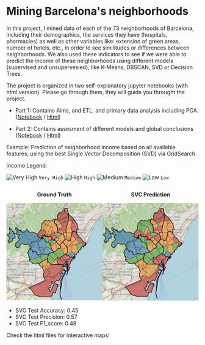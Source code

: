 # Mining Barcelona's neighborhoods
In this project, I mined data of each of the 73 neighborhoods of Barcelona, including their demographics, the services they have (hospitals, pharmacies) as well as other variables like: extension of green areas, number of hotels, etc., in order to see similitudes or differences between neighborhoods. We also used these indicators to see if we were able to predict the income of these neighborhoods using different models (supervised and unsupervesied), like K-Means, DBSCAN, SVD or Decision Trees.

The project is organized in two self-explanatory jupyter notebooks (with html version). Please go through them, they will guide you throught the project.

* Part 1: Contains Aims, and ETL, and primary data analysis including PCA. ([Notebook](https://github.com/ulisesrey/mining_barcelona/blob/main/PR1/05.584-PRA1_UlisesRey.ipynb) / [Html](https://github.com/ulisesrey/mining_barcelona/blob/main/PR1/05.584-PRA1_UlisesRey.html))

* Part 2: Contains assesment of different models and global conclusions ([Notebook](https://github.com/ulisesrey/mining_barcelona/blob/main/PR2/05.584-PRA2_UlisesRey.ipynb) / [Html](https://github.com/ulisesrey/mining_barcelona/blob/main/PR2/05.584-PRA2_UlisesRey.html))


Example: Prediction of neighborhood income based on all available features, using the best Single Vector Decomposition (SVD) via GridSearch.

Income Legend:

![Very High](https://placehold.co/15x15/blue/blue.png) `Very High`
![High](https://placehold.co/15x15/green/green.png) `High`
![Medium](https://placehold.co/15x15/orange/orange.png) `Medium`
![Low](https://placehold.co/15x15/red/red.png) `Low`



<div style="display: flex; justify-content: space-between;">

  <div style="text-align: center;">
    <p><strong>Ground Truth</strong></p>
    <img src="image_ground_truth.png" alt="Ground Truth" width="300" />
  </div>

  <div style="text-align: center;">
    <p><strong>SVC Prediction</strong></p>
    <img src="image_svd_pred.png" alt="SVD Prediction" width="300" />
  </div>

</div>

- SVC Test Accuracy: 0.45
- SVC Test Precision: 0.57
- SVC Test F1_score: 0.48

Check the html files for interactive maps!
